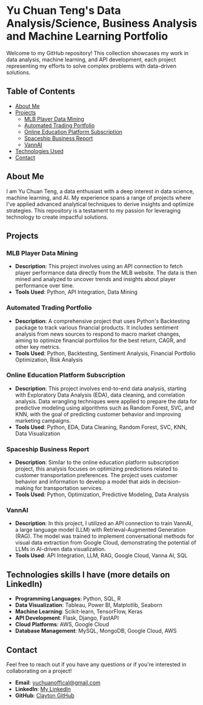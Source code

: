 # Yu Chuan Teng's Data Analysis/Science, Business Analysis and Machine Learning Portfolio

Welcome to my GitHub repository! This collection showcases my work in data analysis, machine learning, and API development, each project representing my efforts to solve complex problems with data-driven solutions.

## Table of Contents
- [About Me](#about-me)
- [Projects](#projects)
  - [MLB Player Data Mining](#mlb-player-data-mining)
  - [Automated Trading Portfolio](#automated-trading-portfolio)
  - [Online Education Platform Subscription](#online-education-platform-subscription)
  - [Spaceship Business Report](#spaceship-business-report)
  - [VannAI](#vannai)
- [Technologies Used](#technologies-used)
- [Contact](#contact)

## About Me
I am Yu Chuan Teng, a data enthusiast with a deep interest in data science, machine learning, and AI. My experience spans a range of projects where I've applied advanced analytical techniques to derive insights and optimize strategies. This repository is a testament to my passion for leveraging technology to create impactful solutions.

## Projects

### MLB Player Data Mining
- **Description**: This project involves using an API connection to fetch player performance data directly from the MLB website. The data is then mined and analyzed to uncover trends and insights about player performance over time.
- **Tools Used**: Python, API Integration, Data Mining

### Automated Trading Portfolio
- **Description**: A comprehensive project that uses Python's Backtesting package to track various financial products. It includes sentiment analysis from news sources to respond to macro market changes, aiming to optimize financial portfolios for the best return, CAGR, and other key metrics.
- **Tools Used**: Python, Backtesting, Sentiment Analysis, Financial Portfolio Optimization, Risk Analysis

### Online Education Platform Subscription
- **Description**: This project involves end-to-end data analysis, starting with Exploratory Data Analysis (EDA), data cleaning, and correlation analysis. Data wrangling techniques were applied to prepare the data for predictive modeling using algorithms such as Random Forest, SVC, and KNN, with the goal of predicting customer behavior and improving marketing campaigns.
- **Tools Used**: Python, EDA, Data Cleaning, Random Forest, SVC, KNN, Data Visualization

### Spaceship Business Report
- **Description**: Similar to the online education platform subscription project, this analysis focuses on optimizing predictions related to customer transportation preferences. The project uses customer behavior and information to develop a model that aids in decision-making for transportation services.
- **Tools Used**: Python, Optimization, Predictive Modeling, Data Analysis

### VannAI
- **Description**: In this project, I utilized an API connection to train VannAI, a large language model (LLM) with Retrieval-Augmented Generation (RAG). The model was trained to implement conversational methods for visual data extraction from Google Cloud, demonstrating the potential of LLMs in AI-driven data visualization.
- **Tools Used**: API Integration, LLM, RAG, Google Cloud, Vanna AI, SQL

## Technologies skills I have (more details on LinkedIn)
- **Programming Languages**: Python, SQL, R
- **Data Visualization**: Tableau, Power BI, Matplotlib, Seaborn
- **Machine Learning**: Scikit-learn, TensorFlow, Keras
- **API Development**: Flask, Django, FastAPI
- **Cloud Platforms**: AWS, Google Cloud
- **Database Management**: MySQL, MongoDB, Google Cloud, AWS

## Contact
Feel free to reach out if you have any questions or if you're interested in collaborating on a project!

- **Email**: [yuchuanoffical@gmail.com](mailto:yuchuanoffical@gmail.com)
- **LinkedIn**: [My LinkedIn](https://www.linkedin.com/in/clayton-yu-chuan/)
- **GitHub**: [Clayton GitHub](https://github.com/clayton-data-github/data_projects)
